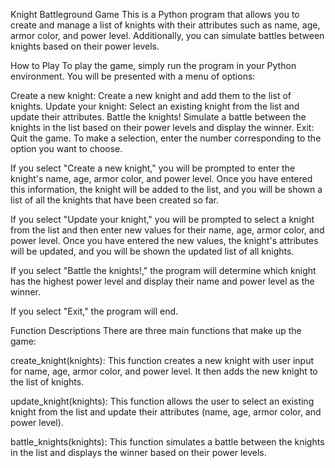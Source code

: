 Knight Battleground Game
This is a Python program that allows you to create and manage a list of knights with their attributes such as name, age, armor color, and power level. Additionally, you can simulate battles between knights based on their power levels.

How to Play
To play the game, simply run the program in your Python environment. You will be presented with a menu of options:

Create a new knight: Create a new knight and add them to the list of knights.
Update your knight: Select an existing knight from the list and update their attributes.
Battle the knights! Simulate a battle between the knights in the list based on their power levels and display the winner.
Exit: Quit the game.
To make a selection, enter the number corresponding to the option you want to choose.

If you select "Create a new knight," you will be prompted to enter the knight's name, age, armor color, and power level. Once you have entered this information, the knight will be added to the list, and you will be shown a list of all the knights that have been created so far.

If you select "Update your knight," you will be prompted to select a knight from the list and then enter new values for their name, age, armor color, and power level. Once you have entered the new values, the knight's attributes will be updated, and you will be shown the updated list of all knights.

If you select "Battle the knights!," the program will determine which knight has the highest power level and display their name and power level as the winner.

If you select "Exit," the program will end.

Function Descriptions
There are three main functions that make up the game:

create_knight(knights): This function creates a new knight with user input for name, age, armor color, and power level. It then adds the new knight to the list of knights.

update_knight(knights): This function allows the user to select an existing knight from the list and update their attributes (name, age, armor color, and power level).

battle_knights(knights): This function simulates a battle between the knights in the list and displays the winner based on their power levels.
